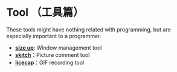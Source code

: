# Tool （工具篇）

These tools might have nothing related with programming, but are especially important to a programmer.

- [**size up**](http://soft.macx.cn/4585.htm): Window management tool
- [**skitch**](https://evernote.com/intl/zh-cn/products/skitch)：Picture comment tool
- [**licecap**](https://www.cockos.com/licecap/)：GIF recording tool